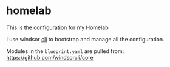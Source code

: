 # homelab

This is the configuration for my Homelab

I use windsor [cli](https://github.com/windsorcli/cli) to bootstrap and manage all the configuration.

Modules in the `blueprint.yaml` are pulled from: https://github.com/windsorcli/core

